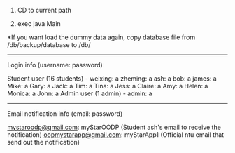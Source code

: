 1. CD to current path

2. exec java Main

\*If you want load the dummy data again, copy database file from /db/backup/database to /db/

---

Login info (username: password)

Student user (16 students) -
weixing: a
zheming: a
ash: a
bob: a
james: a
Mike: a
Gary: a
Jack: a
Tim: a
Tina: a
Jess: a
Claire: a
Amy: a
Helen: a
Monica: a
John: a
Admin user (1 admin) -
admin: a

---

Email notification info (email: password)

mystaroodp@gmail.com: myStarOODP (Student ash's email to receive the notification)
oopmystarapp@gmail.com: myStarApp1 (Official ntu email that send out the notification)
